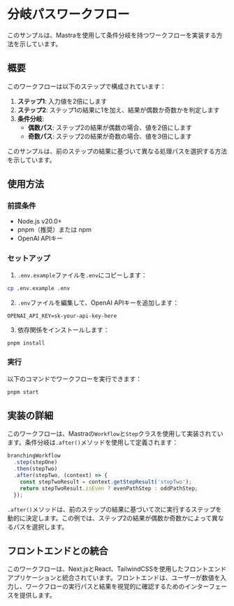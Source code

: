 # 分岐パスワークフロー

このサンプルは、Mastraを使用して条件分岐を持つワークフローを実装する方法を示しています。

## 概要

このワークフローは以下のステップで構成されています：

1. **ステップ1**: 入力値を2倍にします
2. **ステップ2**: ステップ1の結果に1を加え、結果が偶数か奇数かを判定します
3. **条件分岐**:
   - **偶数パス**: ステップ2の結果が偶数の場合、値を2倍にします
   - **奇数パス**: ステップ2の結果が奇数の場合、値を3倍にします

このサンプルは、前のステップの結果に基づいて異なる処理パスを選択する方法を示しています。

## 使用方法

### 前提条件

- Node.js v20.0+
- pnpm（推奨）または npm
- OpenAI APIキー

### セットアップ

1. `.env.example`ファイルを`.env`にコピーします：

```bash
cp .env.example .env
```

2. `.env`ファイルを編集して、OpenAI APIキーを追加します：

```env
OPENAI_API_KEY=sk-your-api-key-here
```

3. 依存関係をインストールします：

```bash
pnpm install
```

### 実行

以下のコマンドでワークフローを実行できます：

```bash
pnpm start
```

## 実装の詳細

このワークフローは、Mastraの`Workflow`と`Step`クラスを使用して実装されています。条件分岐は`.after()`メソッドを使用して定義されます：

```typescript
branchingWorkflow
  .step(stepOne)
  .then(stepTwo)
  .after(stepTwo, (context) => {
    const stepTwoResult = context.getStepResult('stepTwo');
    return stepTwoResult.isEven ? evenPathStep : oddPathStep;
  });
```

`.after()`メソッドは、前のステップの結果に基づいて次に実行するステップを動的に決定します。この例では、ステップ2の結果が偶数か奇数かによって異なるパスを選択します。

## フロントエンドとの統合

このワークフローは、Next.jsとReact、TailwindCSSを使用したフロントエンドアプリケーションと統合されています。フロントエンドは、ユーザーが数値を入力し、ワークフローの実行パスと結果を視覚的に確認するためのインターフェースを提供します。
